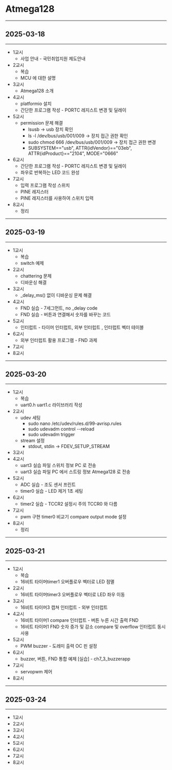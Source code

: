 # Atmega128

---

## 2025-03-18

---

- 1교시
  - 사업 안내 - 국민취업지원 제도안내
- 2교시
  - 복습
  - MCU 에 대한 설명
- 3교시
  - Atmega128 소개
- 4교시
  - platformio 설치
  - 간단한 프로그램 작성 - PORTC 레지스트 변경 및 딜레이
- 5교시
  - permission 문제 해결
    - lsusb -> usb 장치 확인
    - ls -l /dev/bus/usb/001/009 -> 장치 접근 권한 확인
    - sudo chmod 666 /dev/bus/usb/001/009 -> 장치 접근 권한 변경
    - SUBSYSTEM=="usb", ATTR{idVendor}=="03eb", ATTR{idProduct}=="2104", MODE="0666"
- 6교시
  - 간단한 프로그램 작성 - PORTC 레지스트 변경 및 딜레이
  - 좌우로 반복하는 LED 코드 완성
- 7교시
  - 입력 프로그램 작성 스위치
  - PINE 레지스터
  - PINE 레지스터를 사용하여 스위치 입력
- 8교시
  - 정리

---

## 2025-03-19

---

- 1교시
  - 복습
  - switch 예제
- 2교시
  - chattering  문제
  - 디바운싱 해결
- 3교시
  - _delay_ms() 없이 디바운싱 문제 해결
- 4교시
  - FND 실습 - 7세그먼트, no _delay code
  - FND 실습 - 버튼과 연결해서 숫자를 바꾸는 코드
- 5교시
  - 인터럽트 - 타이머 인터럽트, 외부 인터럽트 , 인터럽트 벡터 테이블
- 6교시
  - 외부 인터럽트 활용 프로그램 - FND 과제
- 7교시
- 8교시

---

## 2025-03-20

---

- 1교시
  - 복습
  - uart0.h uart1.c 라이브러리 작성
- 2교시
  - udev 세팅
    - sudo nano /etc/udev/rules.d/99-avrisp.rules
    - sudo udevadm control --reload
    - sudo udevadm trigger
  - stream 설정
    - stdout, stdin -> FDEV_SETUP_STREAM
- 3교시
- 4교시
  - uart3 실습 파일 스위치 정보 PC 로 전송
  - uart3 실습 파일 PC 에서 스트링 정보 Atmega128 로 전송
- 5교시
  - ADC 실습 - 조도 센서 프린트
  - timer0 실습 - LED 제거 1초 세팅
- 6교시
  - timer2 실습 - TCCR2 설정시 주의  TCCR0 와 다름
- 7교시
  - pwm 구현 timer0 비교기 compare output mode 설정
- 8교시
  - 정리

---

## 2025-03-21

---

- 1교시
  - 복습
  - 16비트 타이머timer1 오버플로우 벡터로 LED 점멸
- 2교시
  - 16비트 타이머timer3 오버플로우 벡터로 LED 좌우 이동
- 3교시
  - 16비트 타이머3 캡쳐 인터럽트  - 외부 인터럽트
- 4교시
  - 16비트 타이머1 compare 인터럽트 - 버튼 누른 시간 출력 FND
  - 16비트 타이머1 FND 숫자 증가 및 감소 compare 및 overflow 인터럽트 동시 사용
- 5교시
  - PWM buzzer - 도레미 출력 OC 핀 설정
- 6교시
  - buzzer, 버튼, FND 통합 예제 [실습] - ch7_3_buzzerapp
- 7교시
  - servopwm 제어
- 8교시

---

## 2025-03-24

---

- 1교시
- 2교시
- 3교시
- 4교시
- 5교시
- 6교시
- 7교시
- 8교시